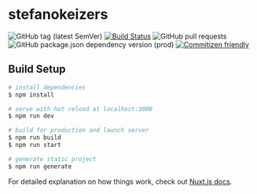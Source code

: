 # stefanokeizers

![GitHub tag (latest SemVer)](https://img.shields.io/github/v/tag/danielgroen/stefanokeizers?label=Version&color)
[![Build Status](https://img.shields.io/endpoint.svg?url=https%3A%2F%2Factions-badge.atrox.dev%2Fdanielgroen%2Fstefanokeizers%2Fbadge%3Fref%3Dmaster&style=flat)](https://actions-badge.atrox.dev/danielgroen/stefanokeizers/goto?ref=master)
![GitHub pull requests](https://img.shields.io/github/issues-pr/danielgroen/stefanokeizers?logo=git&color=red)
![GitHub package.json dependency version (prod)](https://img.shields.io/github/package-json/dependency-version/danielgroen/stefanokeizers/nuxt?label=Nuxt&logo=nuxt.js&color=00C58E)
[![Commitizen friendly](https://img.shields.io/badge/commitizen-friendly-brightgreen.svg)](http://commitizen.github.io/cz-cli/)

## Build Setup

```bash
# install dependencies
$ npm install

# serve with hot reload at localhost:3000
$ npm run dev

# build for production and launch server
$ npm run build
$ npm run start

# generate static project
$ npm run generate
```

For detailed explanation on how things work, check out [Nuxt.js docs](https://nuxtjs.org).
